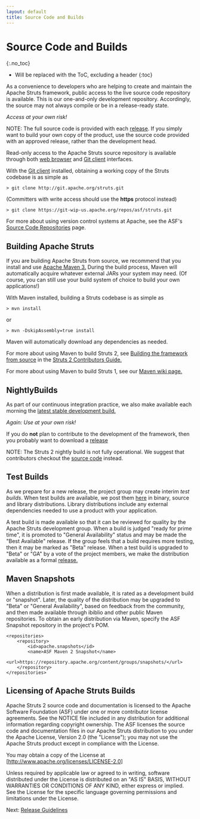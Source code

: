 ```yaml
---
layout: default
title: Source Code and Builds
---
```


# Source Code and Builds
{:.no_toc}

* Will be replaced with the ToC, excluding a header
{:toc}

As a convenience to developers who are helping to create and maintain the Apache Struts framework,
public access to the live source code repository is available. This is our one-and-only development repository.
Accordingly, the source may not always compile or be in a release-ready state.

*Access at your own risk!*

NOTE: The full source code is provided with each [release](/download.cgi). If you simply want to build
your own copy of the product, use the source code provided with an approved release, rather than the development head.

Read-only access to the Apache Struts source repository is available through both
[web browser](https://git-wip-us.apache.org/repos/asf/struts/repo?p=struts.git;a=summary) and
[Git client](http://git-scm.com/) interfaces.

With the [Git client](http://git-scm.com/) installed, obtaining a working copy of the Struts codebase is as simple as

    > git clone http://git.apache.org/struts.git

(Committers with write access should use the **https** protocol instead)

    > git clone https://git-wip-us.apache.org/repos/asf/struts.git


For more about using version control systems at Apache, see the ASF's
[Source Code Repositories](http://www.apache.org/dev/#version-control) page.

## Building Apache Struts

If you are building Apache Struts from source, we recommend that you install and use
[Apache Maven 3.](http://maven.apache.org) During the build process, Maven will automatically acquire
whatever external JARs your system may need. (Of course, you can still use your build system of choice to build
your own applications!)

With Maven installed, building a Struts codebase is as simple as

    > mvn install

or

    > mvn -DskipAssembly=true install

Maven will automatically download any dependencies as needed.

For more about using Maven to build Struts 2, see
[Building the framework from source](/docs/building-the-framework-from-source.html) in the
[Struts 2 Contributors Guide.](/docs/contributors-guide.html)

For more about using Maven to build Struts 1, see our [Maven wiki page.](http://wiki.apache.org/struts/StrutsMaintenanceMaven)

## NightlyBuilds

As part of our continuous integration practice, we also make available each morning the
[latest stable development build.](https://builds.apache.org/view/S-Z/view/Struts/job/Struts2-JDK6/lastStableBuild/org.apache.struts$struts2-assembly/)

*Again: Use at your own risk!*

If you do **not** plan to contribute to the development of the framework, then you probably want to download a
[release](downloads.html)

NOTE: The Struts 2 nightly build is not fully operational. We suggest that contributors checkout
the [source code](#SourceCode) instead.

## Test Builds
            
As we prepare for a new release, the project group may create interim *test builds*. When test builds are available,
we post them [here](http://people.apache.org/builds/struts/) in binary, source and library distributions.
Library distributions include any external dependencies needed to use a product with your application.

A test build is made available so that it can be reviewed for quality by the Apache Struts development group.
When a build is judged "ready for prime time", it is promoted to "General Availability" status and may be
made the "Best Available" release. If the group feels that a build requires more testing, then it may be marked
as "Beta" release. When a test build is upgraded to "Beta" or "GA" by a vote of the project members,
we make the distribution available as a formal [release.](downloads.html)

## Maven Snapshots

When a distribution is first made available, it is rated as a development build or "snapshot". Later, the quality
of the distribution may be upgraded to "Beta" or "General Availability", based on feedback from the community,
and then made available through ibiblio and other public Maven repositories. To obtain an early distribution via Maven,
specify the ASF Snapshot repository in the project's POM.

    <repositories>
        <repository>
            <id>apache.snapshots</id>
            <name>ASF Maven 2 Snapshot</name>
            <url>https://repository.apache.org/content/groups/snapshots/</url>
        </repository>
    </repositories>


## Licensing of Apache Struts Builds

Apache Struts 2 source code and documentation is licensed to the Apache Software Foundation (ASF) under one
or more contributor license agreements. See the NOTICE file included in any distribution for additional information
regarding copyright ownership. The ASF licenses the source code and documentation files in our Apache Struts distribution
to you under the Apache License, Version 2.0 (the "License"); you may not use the Apache Struts product except in compliance
with the License.

You may obtain a copy of the License at [http://www.apache.org/licenses/LICENSE-2.0]

Unless required by applicable law or agreed to in writing, software distributed under the License is distributed on an
"AS IS" BASIS, WITHOUT WARRANTIES OR CONDITIONS OF ANY KIND, either express or implied.  See the License for the
specific language governing permissions and limitations under the License.

Next: [Release Guidelines](release-guidelines)
